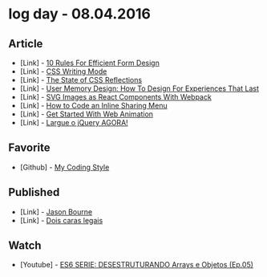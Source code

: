 # log day - 08.04.2016

## Article

- \[Link\] - [10 Rules For Efficient Form Design](http://babich.biz/10-rules-for-efficient-form-design/)
- \[Link\] - [CSS Writing Mode](https://ishadeed.com/article/css-writing-mode/)
- \[Link\] - [The State of CSS Reflections](https://css-tricks.com/state-css-reflections/)
- \[Link\] - [User Memory Design: How To Design For Experiences That Last](https://www.smashingmagazine.com/2016/08/user-memory-design-how-to-design-for-experiences-that-last/)
- \[Link\] - [SVG Images as React Components With Webpack](https://diessi.ca/blog/svg-images-as-react-components-with-webpack/)
- \[Link\] - [How to Code an Inline Sharing Menu](http://webdesign.tutsplus.com/tutorials/how-to-code-an-inline-sharing-menu--cms-26933)
- \[Link\] - [Get Started With Web Animation](http://webdesign.tutsplus.com/articles/get-started-with-web-animation--cms-26848)
- \[Link\] - [Largue o jQuery AGORA!](http://nomadev.com.br/largue-o-jquery-agora/)


## Favorite

- \[Github\] - [My Coding Style](https://github.com/LFeh/coding-style)


## Published

- \[Link\] - [Jason Bourne](http://imhomovies.com.br/opinions/em-cartaz/jason-bourne/)
- \[Link\] - [Dois caras legais](http://imhomovies.com.br/opinions/em-cartaz/the-nice-guys/)


## Watch

- \[Youtube\] - [ES6 SERIE: DESESTRUTURANDO Arrays e Objetos (Ep.05)](https://www.youtube.com/watch?v=STpZJEEGImM)
